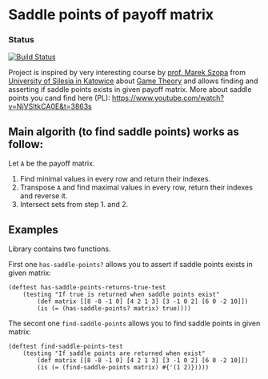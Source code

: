 # Saddle points of payoff matrix

### Status
[![Build Status](https://travis-ci.com/albrzykowski/saddle-point.svg?branch=master)](https://travis-ci.com/albrzykowski/saddle-point)

Project is inspired by very interesting course by [prof. Marek Szopa](https://pl.wikipedia.org/wiki/Marek_Szopa) from [University of Silesia in Katowice](http://english.us.edu.pl/) about [Game Theory](https://en.wikipedia.org/wiki/Game_theory) and allows finding and asserting if saddle points exists in given payoff matrix. More about saddle points you cand find here (PL): https://www.youtube.com/watch?v=NjVSltkCA0E&t=3863s

## Main algorith (to find saddle points) works as follow:

Let `A` be the payoff matrix.

1. Find minimal values in every row and return their indexes.
2. Transpose `A` and find maximal values in every row, return their indexes and reverse it.
3. Intersect sets from step 1. and 2.


## Examples

Library contains two functions. 

First one `has-saddle-points?` allows you to assert if saddle points exists in given matrix:

    (deftest has-saddle-points-returns-true-test
        (testing "If true is returned when saddle points exist"
            (def matrix [[8 -8 -1 0] [4 2 1 3] [3 -1 0 2] [6 0 -2 10]])
            (is (= (has-saddle-points? matrix) true))))
            
The secont one `find-saddle-points` allows you to find saddle points in given matrix:

    (deftest find-saddle-points-test
        (testing "If saddle points are returned when exist"
            (def matrix [[8 -8 -1 0] [4 2 1 3] [3 -1 0 2] [6 0 -2 10]])
            (is (= (find-saddle-points matrix) #{'(1 2)}))))
